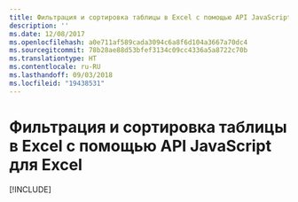 ```yaml
---
title: Фильтрация и сортировка таблицы в Excel с помощью API JavaScript для Excel
description: ''
ms.date: 12/08/2017
ms.openlocfilehash: a0e711af589cada3094c6a8f6d104a3667a70dc4
ms.sourcegitcommit: 78b28ae88d53bfef3134c09cc4336a5a8722c70b
ms.translationtype: HT
ms.contentlocale: ru-RU
ms.lasthandoff: 09/03/2018
ms.locfileid: "19438531"
---
```

# <a name="filter-and-sort-a-table-in-excel-using-the-excel-javascript-api"></a>Фильтрация и сортировка таблицы в Excel с помощью API JavaScript для Excel

[!INCLUDE[](../includes/excel-tutorial-filter-and-sort-table.md)]